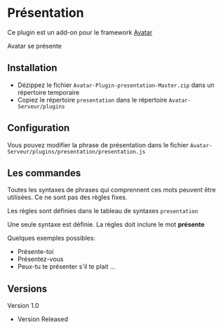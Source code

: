 Présentation
=========

Ce plugin est un add-on pour le framework [Avatar](https://github.com/Spikharpax/Avatar-Serveur)

Avatar se présente


## Installation

- Dézippez le fichier `Avatar-Plugin-presentation-Master.zip` dans un répertoire temporaire
- Copiez le répertoire `presentation` dans le répertoire `Avatar-Serveur/plugins`

## Configuration
Vous pouvez modifier la phrase de présentation dans le fichier `Avatar-Serveur/plugins/presentation/presentation.js`

## Les commandes
Toutes les syntaxes de phrases qui comprennent ces mots peuvent être utilisées. Ce ne sont pas des règles fixes.

Les règles sont définies dans le tableau de syntaxes `presentation`

Une seule syntaxe est définie. La règles doit inclure le mot **présente** 

Quelques exemples possibles:
- Présente-toi
- Présentez-vous
- Peux-tu te présenter s'il te plait
...
   
## Versions
Version 1.0 
- Version Released
